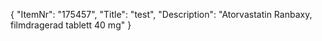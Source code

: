 {
  "ItemNr": "175457",
  "Title": "test",
  "Description": "Atorvastatin Ranbaxy, filmdragerad tablett 40 mg"
}